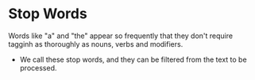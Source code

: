 # Stop Words

Words like "a" and "the" appear so frequently that they don't require tagginh as thoroughly as nouns, verbs and modifiers.
- We call these stop words, and they can be filtered from the text to be processed.


